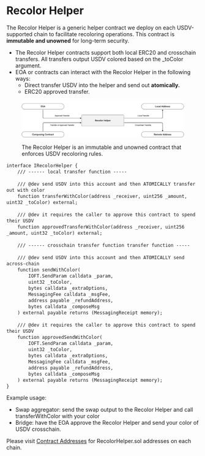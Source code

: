 # Recolor Helper

The Recolor Helper is a generic helper contract we deploy on each USDV-supported chain to facilitate recoloring operations. This contract is **immutable and unowned** for long-term security.  &#x20;

* The Recolor Helper contracts support both local ERC20 and crosschain transfers. All transfers output USDV colored based on the \_toColor argument.
* EOA or contracts can interact with the Recolor Helper in the following ways:
  * Direct transfer USDV into the helper and send out **atomically.**&#x20;
  * ERC20 approved transfer.

<figure><img src="../../.gitbook/assets/recolor-helper (1).png" alt=""><figcaption><p>The Recolor Helper is an immutable and unowned contract that enforces USDV recoloring rules.</p></figcaption></figure>

```
interface IRecolorHelper {
    /// ------ local transfer function -----

    /// @dev send USDV into this account and then ATOMICALLY transfer out with color
    function transferWithColor(address _receiver, uint256 _amount, uint32 _toColor) external;

    /// @dev it requires the caller to approve this contract to spend their USDV
    function approvedTransferWithColor(address _receiver, uint256 _amount, uint32 _toColor) external;

    /// ------ crosschain transfer function transfer function -----

    /// @dev send USDV into this account and then ATOMICALLY send across-chain
    function sendWithColor(
        IOFT.SendParam calldata _param,
        uint32 _toColor,
        bytes calldata _extraOptions,
        MessagingFee calldata _msgFee,
        address payable _refundAddress,
        bytes calldata _composeMsg
    ) external payable returns (MessagingReceipt memory);

    /// @dev it requires the caller to approve this contract to spend their USDV
    function approvedSendWithColor(
        IOFT.SendParam calldata _param,
        uint32 _toColor,
        bytes calldata _extraOptions,
        MessagingFee calldata _msgFee,
        address payable _refundAddress,
        bytes calldata _composeMsg
    ) external payable returns (MessagingReceipt memory);
}
```

Example usage:

* Swap aggregator: send the swap output to the Recolor Helper and call transferWithColor with your color
* Bridge: have the EOA approve the Recolor Helper and send your color of USDV crosschain.

Please visit [Contract Addresses](../../technical-reference/mainnet.md#contract-addresses) for RecolorHelper.sol addresses on each chain.
